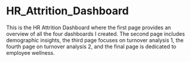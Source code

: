 # HR_Attrition_Dashboard
This is the HR Attrition Dashboard where the first page provides an overview of all the four dashboards I created. The second page includes demographic insights, the third page focuses on turnover analysis 1, the fourth page on turnover analysis 2, and the final page is dedicated to employee wellness.
